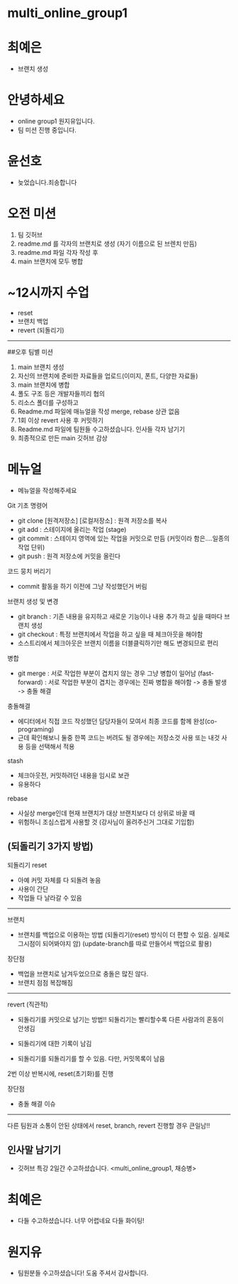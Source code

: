 # multi_online_group1

# 최예은
- 브랜치 생성

# 안녕하세요
- online group1 원지유입니다.
- 팀 미션 진행 중입니다.

# 윤선호

- 늦었습니다.죄송합니다


# 오전 미션
1. 팀 깃허브
2. readme.md 를 각자의 브랜치로 생성 (자기 이름으로 된 브렌치 만듬)
3. readme.md 파일 각자 작성 후
4. main 브랜치에 모두 병합

# ~12시까지 수업
 - reset
 - 브랜치 백업
 - revert (되돌리기)

------------------




##오후 팀별 미션
1. main 브랜치 생성
2. 자신의 브랜치에 준비한 자료들을 업로드(이미지, 폰트, 다양한 자료들)
3. main 브랜치에 병합
4. 폴도 구조 등은 개발자들끼리 협의
5. 리소스 폴더를 구성하고 
6. Readme.md 파일에 매뉴얼을 작성
merge, rebase 상관 없음
7. 1회 이상 revert 사용 후 커밋하기
8. Readme.md 파일에 팀원들 수고하셨습니다. 인사들 각자 남기기
9. 최종적으로 만든 main 깃허브 감상

# 메뉴얼
- 메뉴얼을 작성해주세요


Git 기초 명령어
 - git clone [원격저장소] [로컬저장소] : 원격 저장소를 복사
- git add : 스테이지에 올리는 작업 (stage)
- git commit : 스테이지 영역에 있는 작업을 커밋으로 만듬 (커밋이라 함은....일종의 작업 단위)
- git push : 원격 저장소에 커밋을 올린다

코드 뭉치 버리기
- commit 활동을 하기 이전에 그냥 작성했던거 버림

브랜치 생성 및 변경
- git branch : 기존 내용을 유지하고 새로운 기능이나 내용 추가 하고 싶을 때마다 브랜치 생성
- git checkout :  특정 브랜치에서 작업을 하고 싶을 때 체크아웃을 해야함
- 소스트리에서 체크아웃은 브랜치 이름을 더블클릭하기만 해도 변경되므로 편리

병합
- git merge 
: 서로 작업한 부분이 겹치지 않는 경우 그냥 병합이 일어남 (fast-forward)
: 서로 작업한 부분이 겹치는 경우에는 진짜 병합을 해야함 -> 충돌 발생 -> 충돌 해결

충돌해결
- 에디터에서 직접 코드 작성했던 담당자들이 모여서 최종 코드를 함께 완성(co-programing)
- 근데 확인해보니 둘중 한쪽 코드는 버려도 될 경우에는 저장소것 사용 또는 내것 사용 등을 선택해서 적용

stash
- 체크아웃전, 커밋하려던 내용을 임시로 보관
- 유용하다

rebase
- 사실상 merge인데 현재 브랜치가 대상 브랜치보다 더 상위로 바꿀 때
- 위험하니 조심스럽게 사용할 것
(강사님이 올려주신거 그대로 기입함)

(되돌리기 3가지 방법)
--
되돌리기
reset
 - 아예 커밋 자체를 다 되돌려 놓음
 - 사용이 간단
 - 작업들 다 날라갈 수 있음
------
브랜치
 - 브랜치를 백업으로 이용하는 방법
(되돌리기(reset) 방식이 더 편할 수 있음. 실제로 그시점이 되어봐야지 암)
(update-branch를 따로 만들어서 백업으로 활용)

 장단점
 - 백업을 브랜치로 남겨두었으므로 충돌은 많진 않다.
 - 브랜치 점점 복잡해짐

------
revert
(직관적)
 - 되돌리기를 커밋으로 남기는 방법!!
 되돌리기는 빨리할수록 다른 사람과의 혼동이 안생김

- 되돌리기에 대한 기록이 남김
- 되돌리기를 되돌리기를 할 수 있음.
다만, 커밋목록이 남음

2번 이상 반복시에, reset(초기화)를 진행

 장단점
 - 충돌 해결 이슈

*******
다른 팀원과 소통이 안된 상태에서
reset, branch, revert 진행할 경우 큰일남!!



## 인사말 남기기

 - 깃허브 특강 2일간 수고하셨습니다. <multi_online_group1, 채승병>



# 최예은
- 다들 수고하셨습니다. 너무 어렵네요 다들 화이팅!

# 원지유
- 팀원분들 수고하셨습니다! 도움 주셔서 감사합니다.

